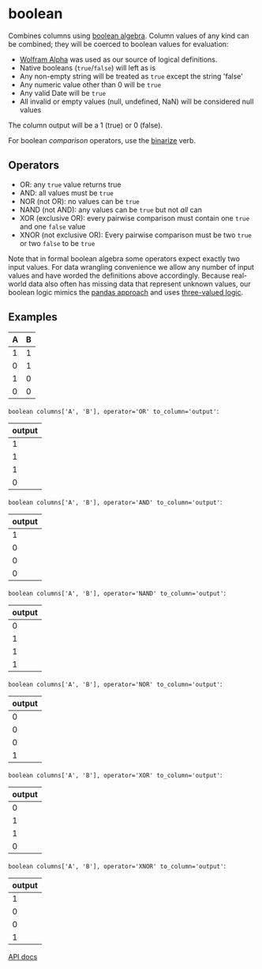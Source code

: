 # boolean

Combines columns using [boolean algebra](https://en.wikipedia.org/wiki/Boolean_algebra). Column values of any kind can be combined; they will be coerced to boolean values for evaluation:

- [Wolfram Alpha](https://www.wolframalpha.com/) was used as our source of logical definitions. 
- Native booleans (`true`/`false`) will left as is
- Any non-empty string will be treated as `true` except the string 'false'
- Any numeric value other than 0 will be `true`
- Any valid Date will be `true`
- All invalid or empty values (null, undefined, NaN) will be considered null values

The column output will be a 1 (true) or 0 (false).

For boolean _comparison_ operators, use the [binarize](./binarize.md) verb.

## Operators

- OR: any `true` value returns true
- AND: all values must be `true`
- NOR (not OR): no values can be `true`
- NAND (not AND): any values can be `true` but not _all_ can
- XOR (exclusive OR): every pairwise comparison must contain one `true` and one `false` value
- XNOR (not exclusive OR): Every pairwise comparison must be two `true` or two `false` to be `true`

Note that in formal boolean algebra some operators expect exactly two input values. For data wrangling convenience we allow any number of input values and have worded the definitions above accordingly. Because real-world data also often has missing data that represent unknown values, our boolean logic mimics the [pandas approach](https://pandas.pydata.org/pandas-docs/stable/user_guide/boolean.html) and uses [three-valued logic](https://en.wikipedia.org/wiki/Three-valued_logic).

## Examples

| A | B |
| - | - |
| 1 | 1 |
| 0 | 1 |
| 1 | 0 |
| 0 | 0 |

`boolean columns['A', 'B'], operator='OR' to_column='output'`:

| output |
| ------ |
| 1      |
| 1      |
| 1      |
| 0      |

`boolean columns['A', 'B'], operator='AND' to_column='output'`:

| output |
| ------ |
| 1      |
| 0      |
| 0      |
| 0      |

`boolean columns['A', 'B'], operator='NAND' to_column='output'`:

| output |
| ------ |
| 0      |
| 1      |
| 1      |
| 1      |

`boolean columns['A', 'B'], operator='NOR' to_column='output'`:

| output |
| ------ |
| 0      |
| 0      |
| 0      |
| 1      |

`boolean columns['A', 'B'], operator='XOR' to_column='output'`:

| output |
| ------ |
| 0      |
| 1      |
| 1      |
| 0      |

`boolean columns['A', 'B'], operator='XNOR' to_column='output'`:

| output |
| ------ |
| 1      |
| 0      |
| 0      |
| 1      |

[API docs](https://github.com/microsoft/datashaper/blob/main/javascript/schema/docs/markdown/schema.booleanargs.md)